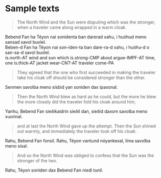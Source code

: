 # Sample texts

> The North Wind and the Sun were disputing which was the stronger, when a traveler came along wrapped in a warm cloak.

Bebend Fan ha Téyon nai sonidenta ban darerad xahu, i huóhud meno sansad savol buolel.\
Beben-d Fan ha Téyon nai son-iden-ta ban dare-ra-d xahu, i huóhu-d o san-sa-d savol buolel.\
is.north-AT wind and sun which is.strong-CMP about argue-IMPF-AT time, one is.thick-AT jacket wear-CNT-AT traveler come-PA

> They agreed that the one who first succeeded in making the traveler take his cloak off should be considered stronger than the other.

Senmen savolba meno sísbid yan soniden dax ipaxonal.

> Then the North Wind blew as hard as he could, but the more he blew the more closely did the traveler fold his cloak around him;

Yanhu, Bebend Fan sieðikaidrin sieðil dan, sieðid daxom savolba meno xuorinal.

> and at last the North Wind gave up the attempt. Then the Sun shined out warmly, and immediately the traveler took off his cloak.

Rahu, Bebend Fan fonsil. Rahu, Téyon vantund nóyankexal, líma savolba meno sísal.

> And so the North Wind was obliged to confess that the Sun was the stronger of the two.

Rahu, Téyon soniden dax Bebend Fan niedi tunil.
